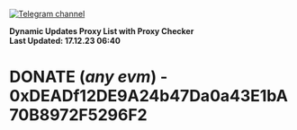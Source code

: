 [![Telegram channel](https://img.shields.io/endpoint?url=https://runkit.io/damiankrawczyk/telegram-badge/branches/master?url=https://t.me/n4z4v0d)](https://t.me/n4z4v0d) 

**Dynamic Updates Proxy List with Proxy Checker**  
**Last Updated: 17.12.23 06:40**

# DONATE (_any evm_) - 0xDEADf12DE9A24b47Da0a43E1bA70B8972F5296F2
